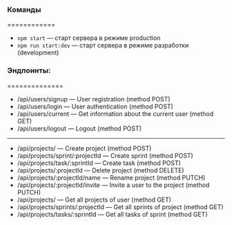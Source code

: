 ### Команды
============

- `npm start` &mdash; старт сервера в режиме production
- `npm run start:dev` &mdash; старт сервера в режиме разработки (development)

### Эндпоинты:
==============

- /api/users/signup &mdash; User registration (method POST)
- /api/users/login &mdash; User authentication (method POST)
- /api/users/current &mdash; Get information about the current user (method GET)
- /api/users/logout &mdash; Logout (method POST)
---------------------------------------------------------------
- /api/projects/ &mdash; Create project (method POST)
- /api/projects/sprint/:projectId &mdash; Create sprint (method POST)
- /api/projects/task/:sprintId &mdash; Create task (method POST)
- /api/projects/:projectId &mdash; Delete project (method DELETE)
- /api/projects/:projectId/name &mdash; Rename project (method PUTCH)
- /api/projects/:projectId/invite &mdash; Invite a user to the project (method
  PUTCH)
- /api/projects/ &mdash; Get all projects of user (method GET)
- /api/projects/sprints/:projectId &mdash; Get all sprints of project (method GET)
- /api/projects/tasks/:sprintId &mdash; Get all tasks of sprint (method GET)
